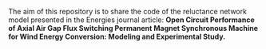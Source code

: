 The aim of this repository is to share the code of the reluctance network model presented in the Energies journal article: **Open Circuit Performance of Axial Air Gap Flux Switching Permanent Magnet Synchronous Machine for Wind Energy Conversion: Modeling and Experimental Study.**
